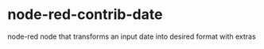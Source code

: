 # node-red-contrib-date
node-red node that transforms an input date into desired format with extras
